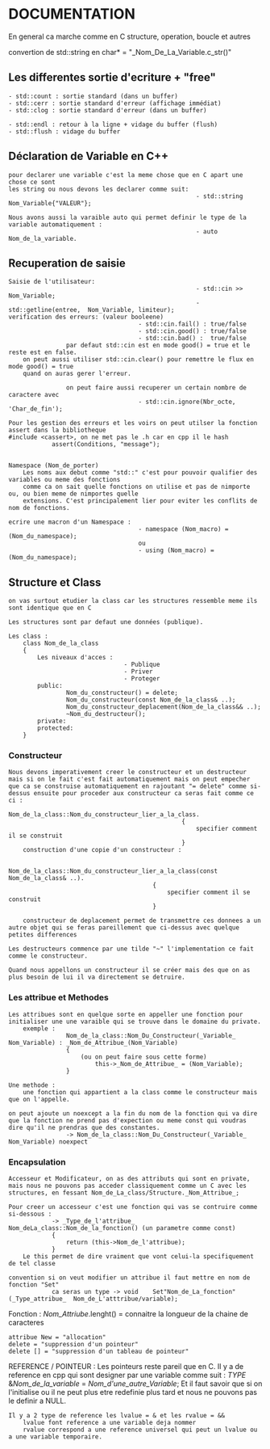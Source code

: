 # DOCUMENTATION

En general ca marche comme en C structure, operation, boucle et autres

convertion de std::string en char* = "_Nom_De_La_Variable.c_str()"

## Les differentes sortie d'ecriture + "free"
	- std::count : sortie standard (dans un buffer)
	- std::cerr : sortie standard d'erreur (affichage immédiat)
	- std::clog : sortie standard d'erreur (dans un buffer)

	- std::endl : retour à la ligne + vidage du buffer (flush)
	- std::flush : vidage du buffer

## Déclaration de Variable en C++

	pour declarer une variable c'est la meme chose que en C apart une chose ce sont
	les string ou nous devons les declarer comme suit: 
														- std::string Nom_Variable{"VALEUR"};

	Nous avons aussi la varaible auto qui permet definir le type de la variable automatiquement :
														- auto Nom_de_la_variable.

## Recuperation de saisie

	Saisie de l'utilisateur:
														- std::cin >> Nom_Variable;
														- std::getline(entree, 	Nom_Variable, limiteur);
	verification des erreurs: (valeur booleene)
										- std::cin.fail() : true/false
										- std::cin.good() : true/false
										- std::cin.bad() :  true/false
					par defaut std::cin est en mode good() = true et le reste est en false.
		on peut aussi utiliser std::cin.clear() pour remettre le flux en mode good() = true
		quand on auras gerer l'erreur.

					on peut faire aussi recuperer un certain nombre de caractere avec
										- std::cin.ignore(Nbr_octe, 'Char_de_fin');
	
	Pour les gestion des erreurs et les voirs on peut utilser la fonction assert dans la bibliotheque
	#include <cassert>, on ne met pas le .h car en cpp il le hash
				assert(Conditions, "message");


	Namespace (Nom_de_porter)
		Les noms aux debut comme "std::" c'est pour pouvoir qualifier des variables ou meme des fonctions
		comme ca on sait quelle fonctions on utilise et pas de nimporte ou, ou bien meme de nimportes quelle
		extensions. C'est principalement lier pour eviter les conflits de nom de fonctions.

	ecrire une macron d'un Namespace :
										- namespace (Nom_macro) = (Nom_du_namespace);
										ou 
										- using (Nom_macro) = (Nom_du_namespace);
	
## Structure et Class

	on vas surtout etudier la class car les structures ressemble meme ils sont identique que en C

	Les structures sont par defaut une données (publique).

	Les class :
		class Nom_de_la_class
		{
			Les niveaux d'acces :
									- Publique
									- Priver
									- Proteger
			public:
					Nom_du_constructeur() = delete;
					Nom_du_constructeur(const Nom_de_la_class& ..);
					Nom_du_constructeur_deplacement(Nom_de_la_class&& ..);
					~Nom_du_destructeur();
			private:
			protected:
		}

### Constructeur

	Nous devons imperativement creer le constructeur et un destructeur mais si on le fait c'est fait automatiquement mais on peut empecher que ca se construise automatiquement en rajoutant "= delete" comme si-dessus ensuite pour proceder aux constructeur ca seras fait comme ce ci :
													Nom_de_la_class::Nom_du_constructeur_lier_a_la_class.
													{
														specifier comment il se construit
													}
		construction d'une copie d'un constructeur :

											Nom_de_la_class::Nom_du_constructeur_lier_a_la_class(const Nom_de_la_class& ..).
											{
												specifier comment il se construit
											}
							
		constructeur de deplacement permet de transmettre ces donnees a un autre objet qui se feras pareillement que ci-dessus avec quelque petites differences

	Les destructeurs commence par une tilde "~" l'implementation ce fait comme le constructeur.
	
	Quand nous appellons un constructeur il se créer mais des que on as plus besoin de lui il va directement se detruire.

### Les attribue et Methodes

	Les attribues sont en quelque sorte en appeller une fonction pour initialiser une une varaible qui se trouve dans le domaine du private. 
		exemple :
					Nom_de_la_class::Nom_Du_Constructeur(_Variable_ Nom_Variable) : _Nom_de_Attribue_(Nom_Variable)
					{
						(ou on peut faire sous cette forme)
							this->_Nom_de_Attribue_ = (Nom_Variable);
					}
		
	Une methode :
		une fonction qui appartient a la class comme le constructeur mais que on l'appelle.

	on peut ajoute un noexcept a la fin du nom de la fonction qui va dire que la fonction ne prend pas d'expection ou meme const qui voudras dire qu'il ne prendras que des constantes.
					-> Nom_de_la_class::Nom_Du_Constructeur(_Variable_ Nom_Variable) noexpect

### Encapsulation

	Accesseur et Modificateur, on as des attributs qui sont en private, mais nous ne pouvons pas acceder classiquement comme un C avec les structures, en fessant Nom_de_La_class/Structure._Nom_Attribue_;

	Pour creer un accesseur c'est une fonction qui vas se contruire comme si-dessous :
				-> _Type_de_l'attribue_		Nom_deLa_class::Nom_de_la_fonction() (un parametre comme const)
				{
					return (this->Nom_de_l'attribue);
				}
		Le this permet de dire vraiment que vont celui-la specifiquement de tel classe

	convention si on veut modifier un attribue il faut mettre en nom de fonction "Set"
				ca seras un type ->	void	Set"Nom_de_La_fonction"(_Type_attribue_  Nom_de_L'atttribue/variable);


Fonction :
	_Nom_Attriube_.lenght() = connaitre la longueur de la chaine de caracteres
	
	attribue New = "allocation" 
	delete = "suppression d'un pointeur"
	delete [] = "suppression d'un tableau de pointeur"

REFERENCE / POINTEUR :
	Les pointeurs reste pareil que en C.
	Il y a de reference en cpp qui sont designer par une variable comme suit :
			_TYPE_	&_Nom_de_la_variable_ = _Nom_d'une_autre_Variable_;
		Et il faut savoir que si on l'initialise ou il ne peut plus etre redefinie plus tard et nous ne pouvons pas le definir a NULL.

	Il y a 2 type de reference les lvalue = & et les rvalue = &&
		lvalue font reference a une variable deja nommer
		rvalue correspond a une reference universel qui peut un lvalue ou a une variable temporaire.
